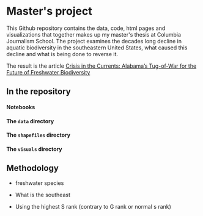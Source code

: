 # Master's project
This Github repository contains the data, code, html pages and visualizations that together makes up my master's thesis at Columbia Journalism School. The project examines the decades long decline in aquatic biodiversity in the southeastern United States, what caused this decline and what is being done to reverse it. 

The result is the article
[Crisis in the Currents: Alabama’s Tug-of-War for the Future of Freshwater Biodiversity](https://laurabejder.com/masters-project/)

## In the repository

#### Notebooks

#### The `data` directory

#### The `shapefiles` directory

#### The `visuals` directory



## Methodology

- freshwater species

- What is the southeast

- Using the highest S rank (contrary to G rank or normal s rank)

